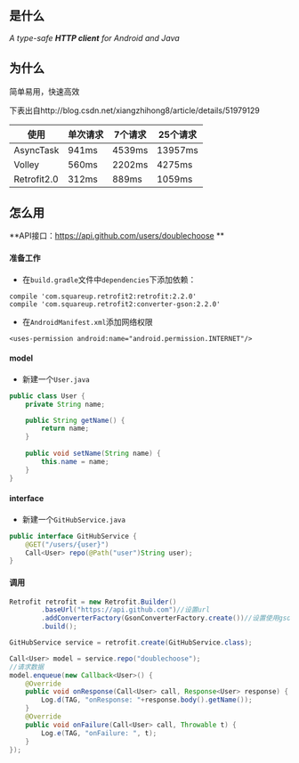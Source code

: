 ##  是什么

*A type-safe **HTTP client** for Android and Java*

## 为什么

简单易用，快速高效

下表出自http://blog.csdn.net/xiangzhihong8/article/details/51979129

| 使用          | 单次请求  | 7个请求   | 25个请求   |
| ----------- | ----- | ------ | ------- |
| AsyncTask   | 941ms | 4539ms | 13957ms |
| Volley      | 560ms | 2202ms | 4275ms  |
| Retrofit2.0 | 312ms | 889ms  | 1059ms  |

## 怎么用

**API接口：https://api.github.com/users/doublechoose **

#### 准备工作

- 在`build.gradle`文件中`dependencies`下添加依赖：

```
compile 'com.squareup.retrofit2:retrofit:2.2.0'
compile 'com.squareup.retrofit2:converter-gson:2.2.0'
```

- 在`AndroidManifest.xml`添加网络权限

```
<uses-permission android:name="android.permission.INTERNET"/>
```

#### model

- 新建一个`User.java`

```java
public class User {
    private String name;

    public String getName() {
        return name;
    }
  
    public void setName(String name) {
        this.name = name;
    }
}
```

#### interface

- 新建一个`GitHubService.java` 

```java
public interface GitHubService {
    @GET("/users/{user}")
    Call<User> repo(@Path("user")String user);
}
```

#### 调用

```java
Retrofit retrofit = new Retrofit.Builder()
        .baseUrl("https://api.github.com")//设置url
        .addConverterFactory(GsonConverterFactory.create())//设置使用gson转换
        .build();

GitHubService service = retrofit.create(GitHubService.class);

Call<User> model = service.repo("doublechoose");
//请求数据
model.enqueue(new Callback<User>() {
    @Override
    public void onResponse(Call<User> call, Response<User> response) {
        Log.d(TAG, "onResponse: "+response.body().getName());
    }
    @Override
    public void onFailure(Call<User> call, Throwable t) {
        Log.e(TAG, "onFailure: ", t);
    }
});
```
